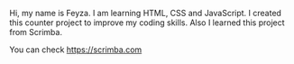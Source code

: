 

Hi, my name is Feyza. I am learning HTML, CSS and JavaScript. I created this counter project to improve my coding skills. Also I learned this project from Scrimba.

You can check https://scrimba.com

